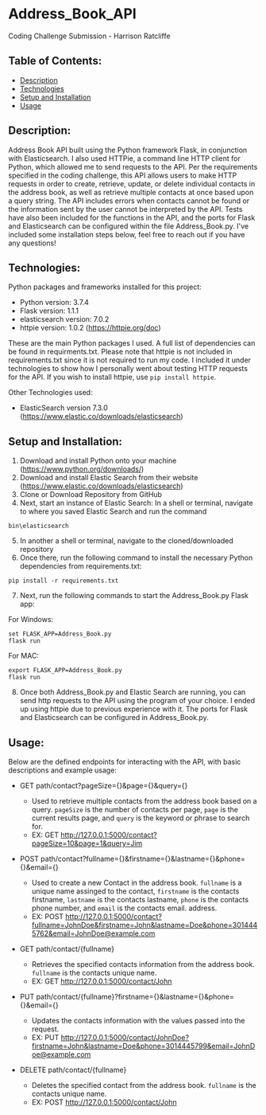 # Address_Book_API
Coding Challenge Submission - Harrison Ratcliffe

## Table of Contents:
* [Description](#description)
* [Technologies](#technologies)
* [Setup and Installation](#setup-and-installation)
* [Usage](#usage)

## Description:
Address Book API built using the Python framework Flask, in conjunction with Elasticsearch. I also used HTTPie, a command line HTTP client for Python, which allowed me to send requests to the API. Per the requirements specified in the coding challenge, this API allows users to make HTTP requests in order to create, retrieve, update, or delete individual contacts in the address book, as well as retrieve multiple contacts at once based upon a query string. The API includes errors when contacts cannot be found or the information sent by the user cannot be interpreted by the API. Tests have also been included for the functions in the API, and the ports for Flask and Elasticsearch can be configured within the file Address_Book.py. I've included some installation steps below, feel free to reach out if you have any questions!
	
## Technologies:
Python packages and frameworks installed for this project:
* Python version: 3.7.4
* Flask version: 1.1.1
* elasticsearch version: 7.0.2
* httpie version: 1.0.2 (https://httpie.org/doc)

These are the main Python packages I used. A full list of dependencies can be found in requirments.txt. Please note that httpie is not included in requirements.txt since it is not required to run my code. I included it under technologies to show how I personally went about testing HTTP requests for the API. If you wish to install httpie, use ```pip install httpie```.

Other Technologies used:
* ElasticSearch version 7.3.0 (https://www.elastic.co/downloads/elasticsearch)

	
## Setup and Installation:
1. Download and install Python onto your machine (https://www.python.org/downloads/)
2. Download and install Elastic Search from their website (https://www.elastic.co/downloads/elasticsearch)
3. Clone or Download Repository from GitHub
4. Next, start an instance of Elastic Search: In a shell or terminal, navigate to where you saved Elastic Search and run the command
  ```
  bin\elasticsearch
  ```
5. In another a shell or terminal, navigate to the cloned/downloaded repository
6. Once there, run the following command to install the necessary Python dependencies from requirements.txt:
  ```
  pip install -r requirements.txt
  ```
7. Next, run the following commands to start the Address_Book.py Flask app:

  For Windows:
  ```
  set FLASK_APP=Address_Book.py
  flask run
  ```
  For MAC:
  ```
  export FLASK_APP=Address_Book.py
  flask run
  ```
8. Once both Address_Book.py and Elastic Search are running, you can send http requests to the API using the program of your choice. I ended up using httpie due to previous experience with it. The ports for Flask and Elasticsearch can be configured in Address_Book.py.

## Usage:
Below are the defined endpoints for interacting with the API, with basic descriptions and example usage:
 * GET path/contact?pageSize={}&page={}&query={}
   - Used to retrieve multiple contacts from the address book based on a query. `pageSize` is the number of contacts per page, `page` is the current results page, and `query` is the keyword or phrase to search for. 
   - EX: GET http://127.0.0.1:5000/contact?pageSize=10&page=1&query=Jim
   
 * POST path/contact?fullname={}&firstname={}&lastname={}&phone={}&email={}
   - Used to create a new Contact in the address book. `fullname` is a unique name assinged to the contact, `firstname` is the contacts firstname, `lastname` is the contacts lastname, `phone` is the contacts phone number, and `email` is the contacts email. address.
   - EX: POST http://127.0.0.1:5000/contact?fullname=JohnDoe&firstname=John&lastname=Doe&phone=3014445762&email=JohnDoe@example.com
 
 * GET path/contact/{fullname}
   - Retrieves the specified contacts information from the address book. `fullname` is the contacts unique name.
   - EX: GET http://127.0.0.1:5000/contact/John 
 
 * PUT path/contact/{fullname}?firstname={}&lastname={}&phone={}&email={}
   - Updates the contacts information with the values passed into the request. 
   - EX: PUT http://127.0.0.1:5000/contact/JohnDoe?firstname=John&lastname=Doe&phone=3014445799&email=JohnDoe@example.com
 
 * DELETE path/contact/{fullname}
   - Deletes the specified contact from the address book. `fullname` is the contacts unique name.
   - EX: POST http://127.0.0.1:5000/contact/John 
